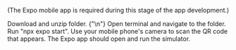(The Expo mobile app is required during this stage of the app development.)

Download and unzip folder. {"\n"}
Open terminal and navigate to the folder. 
Run "npx expo start". 
Use your mobile phone's camera to scan the QR code that appears.
The Expo app should open and run the simulator.
